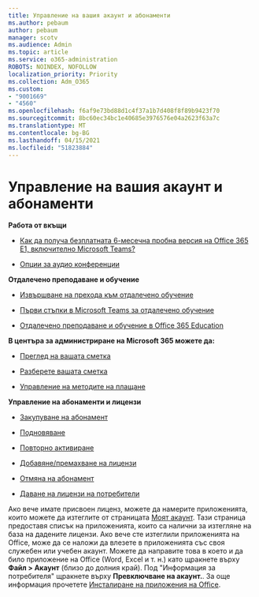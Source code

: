 ```yaml
---
title: Управление на вашия акаунт и абонаменти
ms.author: pebaum
author: pebaum
manager: scotv
ms.audience: Admin
ms.topic: article
ms.service: o365-administration
ROBOTS: NOINDEX, NOFOLLOW
localization_priority: Priority
ms.collection: Adm_O365
ms.custom:
- "9001669"
- "4560"
ms.openlocfilehash: f6af9e73bd88d1c4f37a1b7d408f8f89b9423f70
ms.sourcegitcommit: 8bc60ec34bc1e40685e3976576e04a2623f63a7c
ms.translationtype: MT
ms.contentlocale: bg-BG
ms.lasthandoff: 04/15/2021
ms.locfileid: "51823884"
---
```

# <a name="manage-your-account-and-subscriptions"></a>Управление на вашия акаунт и абонаменти

**Работа от вкъщи**
- [Как да получа безплатната 6-месечна пробна версия на Office 365 E1, включително Microsoft Teams?](https://docs.microsoft.com/MicrosoftTeams/e1-trial-license)

- [Опции за аудио конференции](https://docs.microsoft.com/alchemyinsights/options-for-audio-conferencing)

**Отдалечено преподаване и обучение**

- [Извършване на прехода към отдалечено обучение](https://www.microsoft.com/education/remote-learning)

- [Първи стъпки в Microsoft Teams за отдалечено обучение](https://docs.microsoft.com/MicrosoftTeams/remote-learning-edu)

- [Отдалечено преподаване и обучение в Office 365 Education](https://docs.microsoft.com/MicrosoftTeams/remote-learning-edu)

**В центъра за администриране на Microsoft 365 можете да:** 

- [Преглед на вашата сметка](https://docs.microsoft.com/microsoft-365/commerce/billing-and-payments/view-your-bill-or-invoice) 

- [Разберете вашата сметка](https://docs.microsoft.com/microsoft-365/commerce/billing-and-payments/understand-your-invoice)

- [Управление на методите на плащане](https://docs.microsoft.com/microsoft-365/commerce/billing-and-payments/manage-payment-methods)

**Управление на абонаменти и лицензи** 

- [Закупуване на абонамент](https://docs.microsoft.com/microsoft-365/commerce/subscriptions/upgrade-to-different-plan)

- [Подновяване](https://docs.microsoft.com/microsoft-365/commerce/subscriptions/renew-your-subscription) 

- [Повторно активиране](https://docs.microsoft.com/microsoft-365/commerce/subscriptions/reactivate-your-subscription)

- [Добавяне/премахване на лицензи](https://docs.microsoft.com/microsoft-365/commerce/licenses/buy-licenses)

- [Отмяна на абонамент](https://docs.microsoft.com/microsoft-365/commerce/subscriptions/cancel-your-subscription)

- [Даване на лицензи на потребители](https://docs.microsoft.com/microsoft-365/admin/manage/assign-licenses-to-users)

Ако вече имате присвоен лиценз, можете да намерите приложенията, които можете да изтеглите от страницата [Моят акаунт](https://portal.office.com/account/#installs). Тази страница предоставя списък на приложенията, които са налични за изтегляне на база на дадените лицензи. Ако вече сте изтеглили приложенията на Office, може да се наложи да влезете в приложенията със своя служебен или учебен акаунт. Можете да направите това в което и да било приложение на Office (Word, Excel и т. н.) като щракнете върху **Файл > Акаунт** (близо до долния край). Под "Информация за потребителя" щракнете върху **Превключване на акаунт.**. За още информация прочетете [Инсталиране на приложения на Office](https://docs.microsoft.com/microsoft-365/admin/setup/install-applications). 
